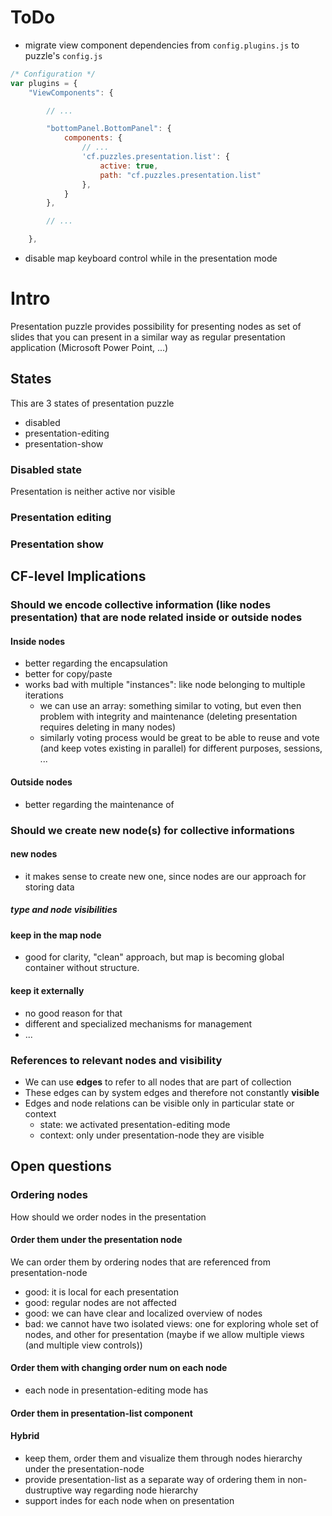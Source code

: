 # ToDo

- migrate view component dependencies from `config.plugins.js` to puzzle's `config.js`
```js
/* Configuration */
var plugins = {
    "ViewComponents": {

        // ...

        "bottomPanel.BottomPanel": {
            components: {
                // ...
                'cf.puzzles.presentation.list': {
                    active: true,
                    path: "cf.puzzles.presentation.list"
                },
            }
        },

        // ...

    },
```
- disable map keyboard control while in the presentation mode

# Intro

Presentation puzzle provides possibility for presenting nodes as set of slides that you can present in a similar way as regular presentation application (Microsoft Power Point, ...)

## States

This are 3 states of presentation puzzle

- disabled
- presentation-editing
- presentation-show

### Disabled state

Presentation is neither active nor visible

### Presentation editing

### Presentation show

## CF-level Implications

### Should we encode collective information (like nodes presentation) that are node related inside or outside nodes

#### Inside nodes

- better regarding the encapsulation
- better for copy/paste
- works bad with multiple "instances": like node belonging to multiple iterations
  - we can use an array: something similar to voting, but even then problem with integrity and maintenance (deleting presentation requires deleting in many nodes)
  - similarly voting process would be great to be able to reuse and vote (and keep votes existing in parallel) for different purposes, sessions, ...

#### Outside nodes

- better regarding the maintenance of

### Should we create new node(s) for collective informations

#### new nodes

- it makes sense to create new one, since nodes are our approach for storing data

##### type and node visibilities

#### keep in the map node

- good for clarity, "clean" approach, but map is becoming global container without structure.

#### keep it externally

- no good reason for that
- different and specialized mechanisms for management
- ...

### References to relevant nodes and visibility

- We can use **edges** to refer to all nodes that are part of collection
- These edges can by system edges and therefore not constantly **visible**
- Edges and node relations can be visible only in particular state or context
  - state: we activated presentation-editing mode
  - context: only under presentation-node they are visible

## Open questions

### Ordering nodes

How should we order nodes in the presentation

#### Order them under the presentation node

We can order them by ordering nodes that are referenced from presentation-node

- good: it is local for each presentation
- good: regular nodes are not affected
- good: we can have clear and localized overview of nodes
- bad: we cannot have two isolated views: one for exploring whole set of nodes, and other for presentation (maybe if  we allow multiple views (and multiple view controls))

#### Order them with changing order num on each node

- each node in presentation-editing mode has

#### Order them in presentation-list component

#### Hybrid

- keep them, order them and visualize them through nodes hierarchy under the presentation-node
- provide presentation-list as a separate way of ordering them in non-dustruptive way regarding node hierarchy
- support indes for each node when on presentation

